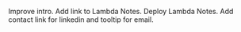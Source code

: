 Improve intro.
Add link to Lambda Notes.
Deploy Lambda Notes.
Add contact link for linkedin and tooltip for email.